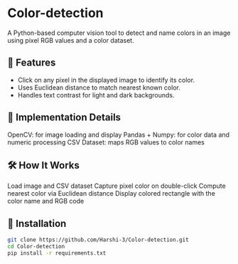 # Color-detection

A Python-based computer vision tool to detect and name colors in an image using pixel RGB values and a color dataset.

## 🧩 Features
- Click on any pixel in the displayed image to identify its color.
- Uses Euclidean distance to match nearest known color.
- Handles text contrast for light and dark backgrounds.

## 🔧 Implementation Details

OpenCV: for image loading and display
Pandas + Numpy: for color data and numeric processing
CSV Dataset: maps RGB values to color names

## 🛠️ How It Works

Load image and CSV dataset
Capture pixel color on double-click
Compute nearest color via Euclidean distance
Display colored rectangle with the color name and RGB code

## 🚀 Installation 
```bash
git clone https://github.com/Harshi-3/Color-detection.git
cd Color-detection
pip install -r requirements.txt

